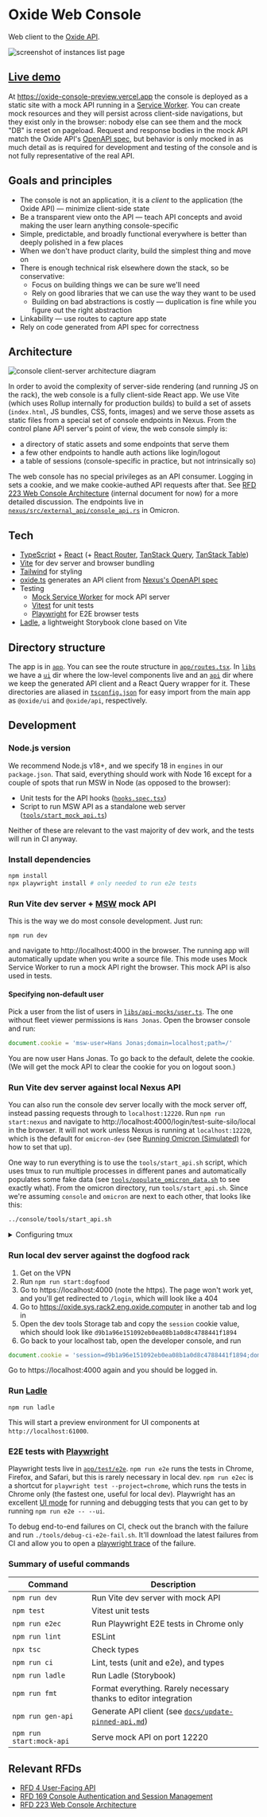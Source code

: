 # Oxide Web Console

Web client to the [Oxide API](https://github.com/oxidecomputer/omicron).

![screenshot of instances list page](docs/readme-screenshot.png)

## [Live demo](https://oxide-console-preview.vercel.app)

At https://oxide-console-preview.vercel.app the console is deployed as a static site with a mock API running in a [Service Worker](https://developer.mozilla.org/en-US/docs/Web/API/Service_Worker_API). You can create mock resources and they will persist across client-side navigations, but they exist only in the browser: nobody else can see them and the mock "DB" is reset on pageload. Request and response bodies in the mock API match the Oxide API's [OpenAPI spec](https://github.com/oxidecomputer/omicron/blob/main/openapi/nexus.json), but behavior is only mocked in as much detail as is required for development and testing of the console and is not fully representative of the real API.

## Goals and principles

- The console is not an application, it is a _client_ to the application (the Oxide API) — minimize client-side state
- Be a transparent view onto the API — teach API concepts and avoid making the user learn anything console-specific
- Simple, predictable, and broadly functional everywhere is better than deeply polished in a few places
- When we don't have product clarity, build the simplest thing and move on
- There is enough technical risk elsewhere down the stack, so be conservative:
  - Focus on building things we can be sure we'll need
  - Rely on good libraries that we can use the way they want to be used
  - Building on bad abstractions is costly — duplication is fine while you figure out the right abstraction
- Linkability — use routes to capture app state
- Rely on code generated from API spec for correctness

## Architecture

![console client-server architecture diagram](docs/architecture-browser-only.svg)

In order to avoid the complexity of server-side rendering (and running JS on the rack), the web console is a fully client-side React app. We use Vite (which uses Rollup internally for production builds) to build a set of assets (`index.html`, JS bundles, CSS, fonts, images) and we serve those assets as static files from a special set of console endpoints in Nexus. From the control plane API server's point of view, the web console simply is:

- a directory of static assets and some endpoints that serve them
- a few other endpoints to handle auth actions like login/logout
- a table of sessions (console-specific in practice, but not intrinsically so)

The web console has no special privileges as an API consumer. Logging in sets a cookie, and we make cookie-authed API requests after that. See [RFD 223 Web Console Architecture](https://rfd.shared.oxide.computer/rfd/0223) (internal document for now) for a more detailed discussion. The endpoints live in [`nexus/src/external_api/console_api.rs`](https://github.com/oxidecomputer/omicron/blob/c3048a1b43b046c284432eba34d0bc1933de4d56/nexus/src/external_api/console_api.rs) in Omicron.

## Tech

- [TypeScript](https://www.typescriptlang.org/) + [React](https://reactjs.org/) (+ [React Router](https://reactrouter.com/), [TanStack Query](https://tanstack.com/query/latest/), [TanStack Table](https://tanstack.com/table/v8/))
- [Vite](https://vitejs.dev/) for dev server and browser bundling
- [Tailwind](https://tailwindcss.com/) for styling
- [oxide.ts](https://github.com/oxidecomputer/oxide.ts) generates an API client from [Nexus's OpenAPI spec](https://github.com/oxidecomputer/omicron/blob/main/openapi/nexus.json)
- Testing
  - [Mock Service Worker](https://mswjs.io/) for mock API server
  - [Vitest](https://vitest.dev/) for unit tests
  - [Playwright](https://playwright.dev/) for E2E browser tests
- [Ladle](https://ladle.dev/), a lightweight Storybook clone based on Vite

## Directory structure

The app is in [`app`](app). You can see the route structure in [`app/routes.tsx`](app/routes.tsx). In [`libs`](libs) we have a [`ui`](libs/ui) dir where the low-level components live and an [`api`](libs/api) dir where we keep the generated API client and a React Query wrapper for it. These directories are aliased in [`tsconfig.json`](tsconfig.json) for easy import from the main app as `@oxide/ui` and `@oxide/api`, respectively.

## Development

### Node.js version

We recommend Node.js v18+, and we specify 18 in `engines` in our `package.json`. That said, everything should work with Node 16 except for a couple of spots that run MSW in Node (as opposed to the browser):

- Unit tests for the API hooks ([`hooks.spec.tsx`](libs/api/__tests__/hooks.spec.tsx))
- Script to run MSW API as a standalone web server ([`tools/start_mock_api.ts`](tools/start_mock_api.ts))

Neither of these are relevant to the vast majority of dev work, and the tests will run in CI anyway.

### Install dependencies

```sh
npm install
npx playwright install # only needed to run e2e tests
```

### Run Vite dev server + [MSW](https://mswjs.io/) mock API

This is the way we do most console development. Just run:

```
npm run dev
```

and navigate to http://localhost:4000 in the browser. The running app will automatically update when you write a source file. This mode uses Mock Service Worker to run a mock API right the browser. This mock API is also used in tests.

#### Specifying non-default user

Pick a user from the list of users in
[`libs/api-mocks/user.ts`](/libs/api-mocks/user.ts). The one without fleet
viewer permissions is `Hans Jonas`. Open the browser console and run:

```js
document.cookie = 'msw-user=Hans Jonas;domain=localhost;path=/'
```

You are now user Hans Jonas. To go back to the default, delete the cookie. (We will get the mock API to clear the cookie for you on logout soon.)

### Run Vite dev server against local Nexus API

You can also run the console dev server locally with the mock server off, instead passing requests through to `localhost:12220`. Run `npm run start:nexus` and navigate to http://localhost:4000/login/test-suite-silo/local in the browser. It will not work unless Nexus is running at `localhost:12220`, which is the default for `omicron-dev` (see [Running Omicron (Simulated)](https://github.com/oxidecomputer/omicron/blob/main/docs/how-to-run-simulated.adoc) for how to set that up).

One way to run everything is to use the `tools/start_api.sh` script, which uses tmux to run multiple processes in different panes and automatically populates some fake data (see [`tools/populate_omicron_data.sh`](tools/populate_omicron_data.sh) to see exactly what). From the omicron directory, run `tools/start_api.sh`. Since we're assuming `console` and `omicron` are next to each other, that looks like this:

```sh
../console/tools/start_api.sh
```

<details>
<summary>Configuring tmux</summary

Because running the API requires running two programs plus the populate data script, we use tmux to split the terminal into panes so we can see the log output of all three. tmux has its own complicated set of [keyboard shortcuts](https://tmuxcheatsheet.com/). A good way to avoid having to deal with that if you want to poke around in the server logs is to create `~/.tmux.conf` that looks like this:

```
set -g mouse on
```

This will let you click to focus a pane and scrolling output with the mouse will automatically work. If you do want to use the shortcuts, here's a `tmux.conf` to make it a little more vim-like:

```shell
# change leader key from ctrl-b to ctrl-a
unbind C-b
set-option -g prefix C-a
bind-key C-a send-prefix

# ctrl-a v makes a vertical split, ctrl-a h make a horizontal split
bind v split-window -h
bind s split-window -v
unbind '"'
unbind %

# ctrl-a h/j/k/l move between panes
bind h select-pane -L
bind j select-pane -D
bind k select-pane -U
bind l select-pane -R

set -g mouse on
```

</details>

### Run local dev server against the dogfood rack

1. Get on the VPN
1. Run `npm run start:dogfood`
1. Go to https://localhost:4000 (note the https). The page won't work yet, and you'll get redirected to `/login`, which will look like a 404
1. Go to https://oxide.sys.rack2.eng.oxide.computer in another tab and log in
1. Open the dev tools Storage tab and copy the `session` cookie value, which should look like `d9b1a96e151092eb0ea08b1a0d8c4788441f1894`
1. Go back to your localhost tab, open the developer console, and run

```js
document.cookie = 'session=d9b1a96e151092eb0ea08b1a0d8c4788441f1894;domain=localhost;path=/'
```

Go to https://localhost:4000 again and you should be logged in.

### Run [Ladle](https://ladle.dev/)

```
npm run ladle
```

This will start a preview environment for UI components at `http://localhost:61000`.

### E2E tests with [Playwright](https://playwright.dev/)

Playwright tests live in [`app/test/e2e`](app/test/e2e/). `npm run e2e` runs the tests in Chrome, Firefox, and Safari, but this is rarely necessary in local dev. `npm run e2ec` is a shortcut for `playwright test --project=chrome`, which runs the tests in Chrome only (the fastest one, useful for local dev). Playwright has an excellent [UI mode](https://playwright.dev/docs/test-ui-mode) for running and debugging tests that you can get to by running `npm run e2e -- --ui`.

To debug end-to-end failures on CI, check out the branch with the failure and run `./tools/debug-ci-e2e-fail.sh`. It'll download the latest failures from CI and allow you to open a [playwright trace](https://playwright.dev/docs/trace-viewer-intro#viewing-the-trace) of the failure.

### Summary of useful commands

| Command                  | Description                                                                        |
| ------------------------ | ---------------------------------------------------------------------------------- |
| `npm run dev`            | Run Vite dev server with mock API                                                  |
| `npm test`               | Vitest unit tests                                                                  |
| `npm run e2ec`           | Run Playwright E2E tests in Chrome only                                            |
| `npm run lint`           | ESLint                                                                             |
| `npx tsc`                | Check types                                                                        |
| `npm run ci`             | Lint, tests (unit and e2e), and types                                              |
| `npm run ladle`          | Run Ladle (Storybook)                                                              |
| `npm run fmt`            | Format everything. Rarely necessary thanks to editor integration                   |
| `npm run gen-api`        | Generate API client (see [`docs/update-pinned-api.md`](docs/update-pinned-api.md)) |
| `npm run start:mock-api` | Serve mock API on port 12220                                                       |

## Relevant RFDs

- [RFD 4 User-Facing API](https://rfd.shared.oxide.computer/rfd/0004)
- [RFD 169 Console Authentication and Session Management](https://rfd.shared.oxide.computer/rfd/0169)
- [RFD 223 Web Console Architecture](https://rfd.shared.oxide.computer/rfd/0223)
